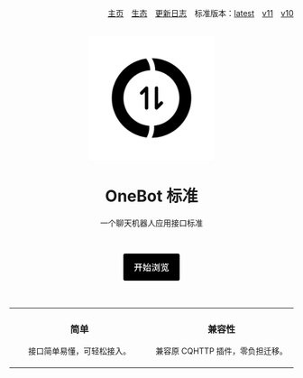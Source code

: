 <div align=right>

[主页](README.md)　[生态](ecosystem.md)　[更新日志](changelog.md)　标准版本：[latest](specs/README.md)　[v11](v11/specs/README.md)　[v10](v10/specs/README.md)

</div>

<br>

<div align=center>
  <img src="assets/logo-256.png" width="220" height="220">

# OneBot 标准

一个聊天机器人应用接口标准

<br>

[<img src="assets/btn-getting-started.png" width="100">](specs/README.md)

<br>

<table>
  <tr>
        <td align=center><h3>简单</h3>接口简单易懂，可轻松接入。<br><img width=300></td>
        <td align=center><h3>兼容性</h3>兼容原 CQHTTP 插件，零负担迁移。<br><img width=300></td>
    </tr>
</table>

</div>
